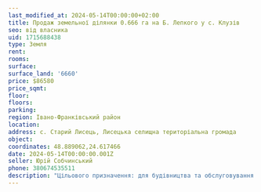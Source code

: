 ```yaml
---
last_modified_at: 2024-05-14T00:00:00+02:00
title: Продаж земельної ділянки 0.666 га на Б. Лепкого у с. Клузів
seo: від власника
uid: 1715688438
type: Земля
rent:
rooms:
surface:
surface_land: '6660'
price: $86580
price_sqmt:
floor:
floors:
parking:
region: Івано-Франківський район
location:
address: с. Старий Лисець, Лисецька селищна територіальна громада
object:
coordinates: 48.889062,24.617466
date: 2024-05-14T00:00:00.001Z
seller: Юрій Собчинський
phone: 380674535511
description: "Цільового призначення: для будівництва та обслуговування інших будівель громадської забудови (для комерційного використання), кадастровий номер: 2625885801:01:002:2086"
---
```

